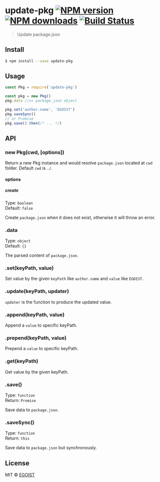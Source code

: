 # update-pkg [![NPM version](https://img.shields.io/npm/v/update-pkg.svg)](https://npmjs.com/package/update-pkg) [![NPM downloads](https://img.shields.io/npm/dm/update-pkg.svg)](https://npmjs.com/package/update-pkg) [![Build Status](https://api.travis-ci.org/egoist/update-pkg.svg)](https://travis-ci.org/egoist/update-pkg)

> Update package.json

## Install

```bash
$ npm install --save update-pkg
```

## Usage

```js
const Pkg = require('update-pkg')

const pkg = new Pkg()
pkg.data //=> package.json object

pkg.set('author.name', 'EGOIST')
pkg.saveSync()
// or Promise
pkg.save().then(/* ... */)
```

## API

### new Pkg(cwd, [options])

Return a new Pkg instance and would resolve `package.json` located at `cwd` folder. Default `cwd` is `./`.

#### options

##### create

Type: `boolean`<br>
Default: `false`

Create `package.json` when it does not exist, otherwise it will throw an error.

### .data

Type: `object`<br>
Default: `{}`

The parsed content of `package.json`.

### .set(keyPath, value)

Set value by the given `keyPath` like `author.name` and `value` like `EGOIST`.

### .update(keyPath, updater)

`updater` is the function to produce the updated value.

### .append(keyPath, value)

Append a `value` to specific keyPath.

### .prepend(keyPath, value)

Prepend a `value` to specific keyPath.

### .get(keyPath)

Get value by the given keyPath.

### .save()

Type: `function`<br>
Return: `Promise`

Save data to `package.json`.

### .saveSync()

Type: `function`<br>
Return: `this`

Save data to `package.json` but synchronously.

## License

MIT © [EGOIST](https://github.com/egoist)
